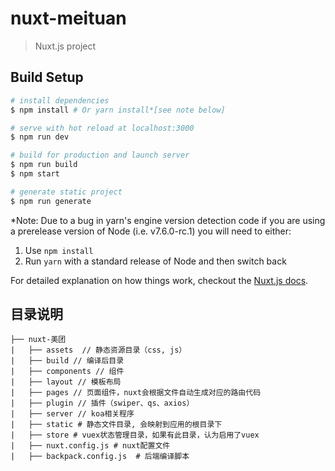 # nuxt-meituan

> Nuxt.js project

## Build Setup

``` bash
# install dependencies
$ npm install # Or yarn install*[see note below]

# serve with hot reload at localhost:3000
$ npm run dev

# build for production and launch server
$ npm run build
$ npm start

# generate static project
$ npm run generate
```

*Note: Due to a bug in yarn's engine version detection code if you are
using a prerelease version of Node (i.e. v7.6.0-rc.1) you will need to either:
  1. Use `npm install`
  2. Run `yarn` with a standard release of Node and then switch back

For detailed explanation on how things work, checkout the [Nuxt.js docs](https://github.com/nuxt/nuxt.js).

## 目录说明

```
├── nuxt-美团
|   ├── assets  // 静态资源目录（css, js）
|   ├── build // 编译后目录
|   ├── components // 组件
|   ├── layout // 模板布局
|   ├── pages // 页面组件，nuxt会根据文件自动生成对应的路由代码
|   ├── plugin // 插件（swiper、qs、axios）
|   ├── server // koa相关程序
|   ├── static # 静态文件目录, 会映射到应用的根目录下
|   ├── store # vuex状态管理目录，如果有此目录，认为启用了vuex
|   ├── nuxt.config.js # nuxt配置文件
|   ├── backpack.config.js  # 后端编译脚本
```